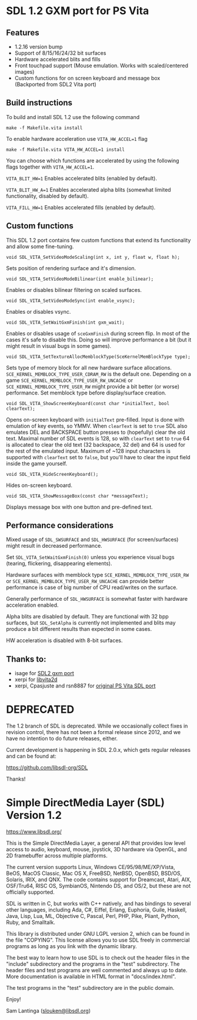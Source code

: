 # SDL 1.2 GXM port for PS Vita

## Features

- 1.2.16 version bump
- Support of 8/15/16/24/32 bit surfaces
- Hardware accelerated blits and fills
- Front touchpad support (Mouse emulation. Works with scaled/centered images)
- Custom functions for on screen keyboard and message box (Backported from SDL2 Vita port)

## Build instructions

To build and install SDL 1.2 use the following command

```make -f Makefile.vita install```

To enable hardware acceleration use ```VITA_HW_ACCEL=1``` flag

```make -f Makefile.vita VITA_HW_ACCEL=1 install```

You can choose which functions are accelerated by using the following flags together with ```VITA_HW_ACCEL=1```.

`VITA_BLIT_HW=1` Enables accelerated blits (enabled by default).

`VITA_BLIT_HW_A=1` Enables accelerated alpha blits (somewhat limited functionality, disabled by default).

`VITA_FILL_HW=1` Enables accelerated fills (enabled by default).

## Custom functions

This SDL 1.2 port contains few custom functions that extend its functionality and allow some fine-tuning.

```void SDL_VITA_SetVideoModeScaling(int x, int y, float w, float h);```

Sets position of rendering surface and it's dimension.

```void SDL_VITA_SetVideoModeBilinear(int enable_bilinear);```

Enables or disables bilinear filtering on scaled surfaces.

```void SDL_VITA_SetVideoModeSync(int enable_vsync);```

Enables or disables vsync.

```void SDL_VITA_SetWaitGxmFinish(int gxm_wait);```

Enables or disables usage of ```sceGxmFinish``` during screen flip. In most of the cases it's safe to disable this. Doing so will improve performance a bit (but it might result in visual bugs in some games).

```void SDL_VITA_SetTextureAllocMemblockType(SceKernelMemBlockType type);```

Sets type of memory block for all new hardware surface allocations. ```SCE_KERNEL_MEMBLOCK_TYPE_USER_CDRAM_RW``` is the default one. Depending on a game ```SCE_KERNEL_MEMBLOCK_TYPE_USER_RW_UNCACHE``` or ```SCE_KERNEL_MEMBLOCK_TYPE_USER_RW``` might provide a bit better (or worse) performance. Set memblock type before display/surface creation.

```void SDL_VITA_ShowScreenKeyboard(const char *initialText, bool clearText);```

Opens on-screen keyboard with ```initialText``` pre-filled. Input is done with emulation of key events, so YMMV. When ```clearText``` is set to ```true``` SDL also emulates DEL and BACKSPACE button presses to (hopefully) clear the old text. Maximal number of SDL events is 128, so with ```clearText``` set to ```true``` 64 is allocated to clear the old text (32 backspace, 32 del) and 64 is used for the rest of the emulated input. Maximum of ~128 input characters is supported with ```clearText``` set to ```false```, but you'll have to clear the input field inside the game yourself.

```void SDL_VITA_HideScreenKeyboard();```

Hides on-screen keyboard.

```void SDL_VITA_ShowMessageBox(const char *messageText);```

Displays message box with one button and pre-defined text.

## Performance considerations

Mixed usage of ```SDL_SWSURFACE``` and ```SDL_HWSURFACE``` (for screen/surfaces) might result in decreased performance.

Set ```SDL_VITA_SetWaitGxmFinish(0)``` unless you experience visual bugs (tearing, flickering, disappearing elements).

Hardware surfaces with memblock type ```SCE_KERNEL_MEMBLOCK_TYPE_USER_RW``` or ```SCE_KERNEL_MEMBLOCK_TYPE_USER_RW_UNCACHE``` can provide better performance is case of big number of CPU read/writes on the surface.

Generally performance of ```SDL_HWSURFACE``` is somewhat faster with hardware acceleration enabled.

Alpha blits are disabled by default. They are functional with 32 bpp surfaces, but `SDL_SetAlpha` is currently not implemented and blits may produce a bit different results than expected in some cases.

HW acceleration is disabled with 8-bit surfaces.

## Thanks to:
- isage for [SDL2 gxm port](https://github.com/isage/SDL-mirror)
- xerpi for [libvita2d](https://github.com/xerpi/libvita2d)
- xerpi, Cpasjuste and rsn8887 for [original PS Vita SDL port](https://github.com/rsn8887/SDL-Vita/tree/SDL12)


# DEPRECATED

The 1.2 branch of SDL is deprecated. While we occasionally collect fixes
in revision control, there has not been a formal release since 2012, and
we have no intention to do future releases, either.

Current development is happening in SDL 2.0.x, which gets regular
releases and can be found at:

https://github.com/libsdl-org/SDL

Thanks!



# Simple DirectMedia Layer (SDL) Version 1.2

https://www.libsdl.org/

This is the Simple DirectMedia Layer, a general API that provides low
level access to audio, keyboard, mouse, joystick, 3D hardware via OpenGL,
and 2D framebuffer across multiple platforms.

The current version supports Linux, Windows CE/95/98/ME/XP/Vista, BeOS,
MacOS Classic, Mac OS X, FreeBSD, NetBSD, OpenBSD, BSD/OS, Solaris, IRIX,
and QNX.  The code contains support for Dreamcast, Atari, AIX, OSF/Tru64,
RISC OS, SymbianOS, Nintendo DS, and OS/2, but these are not officially
supported.

SDL is written in C, but works with C++ natively, and has bindings to
several other languages, including Ada, C#, Eiffel, Erlang, Euphoria,
Guile, Haskell, Java, Lisp, Lua, ML, Objective C, Pascal, Perl, PHP,
Pike, Pliant, Python, Ruby, and Smalltalk.

This library is distributed under GNU LGPL version 2, which can be
found in the file  "COPYING".  This license allows you to use SDL
freely in commercial programs as long as you link with the dynamic
library.

The best way to learn how to use SDL is to check out the header files in
the "include" subdirectory and the programs in the "test" subdirectory.
The header files and test programs are well commented and always up to date.
More documentation is available in HTML format in "docs/index.html".

The test programs in the "test" subdirectory are in the public domain.

Enjoy!

Sam Lantinga (slouken@libsdl.org)

